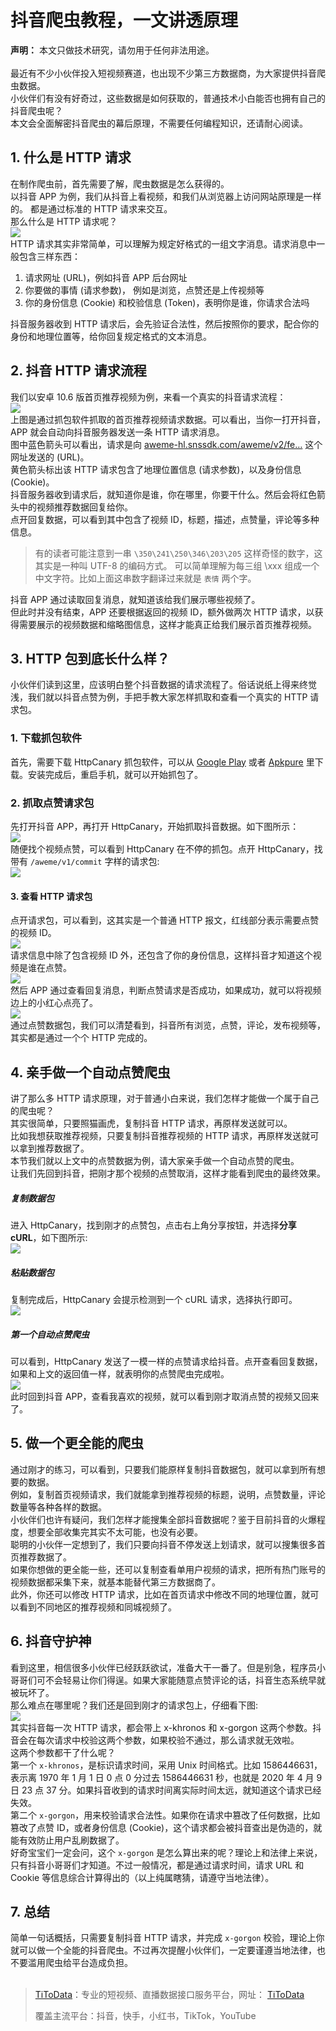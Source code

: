 # 抖音爬虫教程，一文讲透原理

**声明：** 本文只做技术研究，请勿用于任何非法用途。<br>
<br>最近有不少小伙伴投入短视频赛道，也出现不少第三方数据商，为大家提供抖音爬虫数据。<br>小伙伴们有没有好奇过，这些数据是如何获取的，普通技术小白能否也拥有自己的抖音爬虫呢？<br>本文会全面解密抖音爬虫的幕后原理，不需要任何编程知识，还请耐心阅读。

## 1. 什么是 HTTP 请求
在制作爬虫前，首先需要了解，爬虫数据是怎么获得的。<br>以抖音 APP 为例，我们从抖音上看视频，和我们从浏览器上访问网站原理是一样的。 都是通过标准的 HTTP 请求来交互。<br>那么什么是 HTTP 请求呢？<br>![](https://cdn.nlark.com/yuque/0/2020/webp/97322/1607825778260-9871da84-1635-45c8-9025-88ae09fa5d2d.webp#align=left&display=inline&height=680&margin=%5Bobject%20Object%5D&originHeight=680&originWidth=900&size=0&status=done&style=none&width=900)<br>HTTP 请求其实非常简单，可以理解为规定好格式的一组文字消息。请求消息中一般包含三样东西：

1. 请求网址 (URL)，例如抖音 APP 后台网址<br>
1. 你要做的事情 (请求参数)， 例如是浏览，点赞还是上传视频等<br>
1. 你的身份信息 (Cookie) 和校验信息 (Token)，表明你是谁，你请求合法吗<br>

抖音服务器收到 HTTP 请求后，会先验证合法性，然后按照你的要求，配合你的身份和地理位置等，给你回复规定格式的文本消息。

## 2. 抖音 HTTP 请求流程
我们以安卓 10.6 版首页推荐视频为例，来看一个真实的抖音请求流程：<br>![](https://cdn.nlark.com/yuque/0/2020/webp/97322/1607825778258-7869d432-b7c2-4f6e-89eb-7c0ee17112e7.webp#align=left&display=inline&height=800&margin=%5Bobject%20Object%5D&originHeight=800&originWidth=1280&size=0&status=done&style=none&width=1280)<br>上图是通过抓包软件抓取的首页推荐视频请求数据。可以看出，当你一打开抖音，APP 就会自动向抖音服务器发送一条 HTTP 请求消息。<br>图中蓝色箭头可以看出，请求是向 [aweme-hl.snssdk.com/aweme/v2/fe…](https://aweme-hl.snssdk.com/aweme/v2/feed) 这个网址发送的 (URL)。<br>黄色箭头标出该 HTTP 请求包含了地理位置信息 (请求参数)，以及身份信息 (Cookie)。<br>抖音服务器收到请求后，就知道你是谁，你在哪里，你要干什么。然后会将红色箭头中的视频推荐数据回复给你。<br>点开回复数据，可以看到其中包含了视频 ID，标题，描述，点赞量，评论等多种信息。
> 有的读者可能注意到一串 `\350\241\250\346\203\205` 这样奇怪的数字，这其实是一种叫 UTF-8 的编码方式。
> 可以简单理解为每三组 \xxx 组成一个中文字符。比如上面这串数字翻译过来就是 `表情` 两个字。

抖音 APP 通过读取回复消息，就知道该给我们展示哪些视频了。<br>但此时并没有结束，APP 还要根据返回的视频 ID，额外做两次 HTTP 请求，以获得需要展示的视频数据和缩略图信息，这样才能真正给我们展示首页推荐视频。

## 3. HTTP 包到底长什么样？
小伙伴们读到这里，应该明白整个抖音数据的请求流程了。俗话说纸上得来终觉浅，我们就以抖音点赞为例，手把手教大家怎样抓取和查看一个真实的 HTTP 请求包。

### 1. 下载抓包软件
首先，需要下载 HttpCanary 抓包软件，可以从 [Google Play](https://play.google.com/store/apps/details?id=com.guoshi.httpcanary) 或者 [Apkpure](https://apkpure.com/httpcanary-%E2%80%94-http-sniffer-capture-analysis/com.guoshi.httpcanary) 里下载。安装完成后，重启手机，就可以开始抓包了。

### 2. 抓取点赞请求包
先打开抖音 APP，再打开 HttpCanary，开始抓取抖音数据。如下图所示：<br>![](https://cdn.nlark.com/yuque/0/2020/webp/97322/1607825778242-772e6af5-2193-4bac-ade1-33684da5be4f.webp#align=left&display=inline&height=1280&margin=%5Bobject%20Object%5D&originHeight=1280&originWidth=720&size=0&status=done&style=none&width=720)<br>随便找个视频点赞，可以看到 HttpCanary 在不停的抓包。点开 HttpCanary，找带有 `/aweme/v1/commit` 字样的请求包:<br>![](https://cdn.nlark.com/yuque/0/2020/webp/97322/1607825778291-5b44a58f-9597-44df-a129-379c17104866.webp#align=left&display=inline&height=1280&margin=%5Bobject%20Object%5D&originHeight=1280&originWidth=720&size=0&status=done&style=none&width=720)

#### 3. 查看 HTTP 请求包
点开请求包，可以看到，这其实是一个普通 HTTP 报文，红线部分表示需要点赞的视频 ID。<br>![](https://cdn.nlark.com/yuque/0/2020/webp/97322/1607825778292-e2a9db23-94d5-452f-ad48-98f28f3721c1.webp#align=left&display=inline&height=1280&margin=%5Bobject%20Object%5D&originHeight=1280&originWidth=720&size=0&status=done&style=none&width=720)<br>请求信息中除了包含视频 ID 外，还包含了你的身份信息，这样抖音才知道这个视频是谁在点赞。<br>![](https://cdn.nlark.com/yuque/0/2020/webp/97322/1607825778280-db9205b2-695d-4600-be47-b3e6e9a14e4d.webp#align=left&display=inline&height=1280&margin=%5Bobject%20Object%5D&originHeight=1280&originWidth=720&size=0&status=done&style=none&width=720)<br>然后 APP 通过查看回复消息，判断点赞请求是否成功，如果成功，就可以将视频边上的小红心点亮了。<br>![](https://cdn.nlark.com/yuque/0/2020/webp/97322/1607825778258-7ca6f7a4-5b76-4207-bd3f-5e932dc3d493.webp#align=left&display=inline&height=1280&margin=%5Bobject%20Object%5D&originHeight=1280&originWidth=720&size=0&status=done&style=none&width=720)<br>通过点赞数据包，我们可以清楚看到，抖音所有浏览，点赞，评论，发布视频等，其实都是通过一个个 HTTP 完成的。

## 4. 亲手做一个自动点赞爬虫
讲了那么多 HTTP 请求原理，对于普通小白来说，我们怎样才能做一个属于自己的爬虫呢？<br>其实很简单，只要照猫画虎，复制抖音 HTTP 请求，再原样发送就可以。<br>比如我想获取推荐视频，只要复制抖音推荐视频的 HTTP 请求，再原样发送就可以拿到推荐数据了。<br>本节我们就以上文中的点赞数据为例，请大家亲手做一个自动点赞的爬虫。<br>让我们先回到抖音，把刚才那个视频的点赞取消，这样才能看到爬虫的最终效果。

##### 复制数据包
进入 HttpCanary，找到刚才的点赞包，点击右上角分享按钮，并选择**分享 cURL**，如下图所示:<br>![](https://cdn.nlark.com/yuque/0/2020/webp/97322/1607825778308-faa41734-d2a2-486c-8cc9-569b09fa5375.webp#align=left&display=inline&height=1280&margin=%5Bobject%20Object%5D&originHeight=1280&originWidth=720&size=0&status=done&style=none&width=720)

##### 粘贴数据包
复制完成后，HttpCanary 会提示检测到一个 cURL 请求，选择执行即可。<br>![](https://cdn.nlark.com/yuque/0/2020/webp/97322/1607825778298-fc77e009-04c5-4a95-aefc-a07d14008c2c.webp#align=left&display=inline&height=1280&margin=%5Bobject%20Object%5D&originHeight=1280&originWidth=720&size=0&status=done&style=none&width=720)

##### 第一个自动点赞爬虫
可以看到，HttpCanary 发送了一模一样的点赞请求给抖音。点开查看回复数据，如果和上文的返回值一样，就表明你的点赞爬虫完成啦。<br>![](https://cdn.nlark.com/yuque/0/2020/webp/97322/1607825778308-17038140-40ef-4dce-a8dd-4fa1dee89609.webp#align=left&display=inline&height=1280&margin=%5Bobject%20Object%5D&originHeight=1280&originWidth=720&size=0&status=done&style=none&width=720)<br>此时回到抖音 APP，查看我喜欢的视频，就可以看到刚才取消点赞的视频又回来了。

## 5. 做一个更全能的爬虫
通过刚才的练习，可以看到，只要我们能原样复制抖音数据包，就可以拿到所有想要的数据。<br>例如，复制首页视频请求，我们就能拿到推荐视频的标题，说明，点赞数量，评论数量等各种各样的数据。<br>小伙伴们也许有疑问，我们怎样才能搜集全部抖音数据呢？鉴于目前抖音的火爆程度，想要全部收集完其实不太可能，也没有必要。<br>聪明的小伙伴一定想到了，我们只要向抖音不停发送上划请求，就可以搜集很多首页推荐数据了。<br>如果你想做的更全能一些，还可以复制查看单用户视频的请求，把所有热门账号的视频数据都采集下来，就基本能替代第三方数据商了。<br>此外，你还可以修改 HTTP 请求，比如在首页请求中修改不同的地理位置，就可以看到不同地区的推荐视频和同城视频了。

## 6. 抖音守护神
看到这里，相信很多小伙伴已经跃跃欲试，准备大干一番了。但是别急，程序员小哥哥们可不会轻易让你们得逞。如果大家能随意点赞评论的话，抖音生态系统早就被玩坏了。<br>那么难点在哪里呢？我们还是回到刚才的请求包上，仔细看下图:<br>![](https://cdn.nlark.com/yuque/0/2020/webp/97322/1607825778281-d389c735-12c7-42fc-93d3-1263b212e166.webp#align=left&display=inline&height=1280&margin=%5Bobject%20Object%5D&originHeight=1280&originWidth=720&size=0&status=done&style=none&width=720)<br>其实抖音每一次 HTTP 请求，都会带上 x-khronos 和 x-gorgon 这两个参数。抖音会在每次请求中校验这两个参数，如果校验不通过，那么请求就无效啦。<br>这两个参数都干了什么呢？<br>第一个 `x-khronos`，是标识请求时间，采用 Unix 时间格式。比如 1586446631，表示离 1970 年 1 月 1 日 0 点 0 分过去 1586446631 秒，也就是 2020 年 4 月 9 日 23 点 37 分。如果抖音收到的请求时间离实际时间太远，就知道这个请求已经失效。<br>第二个 `x-gorgon`，用来校验请求合法性。如果你在请求中篡改了任何数据，比如篡改了点赞 ID，或者身份信息 (Cookie)，这个请求都会被抖音查出是伪造的，就能有效防止用户乱刷数据了。<br>好奇宝宝们一定会问，这个 `x-gorgon` 是怎么算出来的呢？理论上和法律上来说，只有抖音小哥哥们才知道。不过一般情况，都是通过请求时间，请求 URL 和 Cookie 等信息综合计算得出的（以上纯属瞎猜，请遵守当地法律）。

## 7. 总结
简单一句话概括，只需要复制抖音 HTTP 请求，并完成 `x-gorgon` 校验，理论上你就可以做一个全能的抖音爬虫。不过再次提醒小伙伴们，一定要谨遵当地法律，也不要滥用爬虫给平台造成负担。<br>
<br>


>
> [TiToData](https://www.titodata.com?from=douyinarticle)：专业的短视频、直播数据接口服务平台，网址： [TiToData](https://www.titodata.com?from=douyinarticle)
>
> 覆盖主流平台：抖音，快手，小红书，TikTok，YouTube

